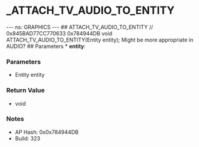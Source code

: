 # _ATTACH_TV_AUDIO_TO_ENTITY

--- ns: GRAPHICS --- ## ATTACH_TV_AUDIO_TO_ENTITY  // 0x845BAD77CC770633 0x784944DB void ATTACH_TV_AUDIO_TO_ENTITY(Entity entity);  Might be more appropriate in AUDIO?  ## Parameters * **entity**:

### Parameters
* Entity entity

### Return Value
* void

### Notes
* AP Hash: 0x0x784944DB
* Build: 323

